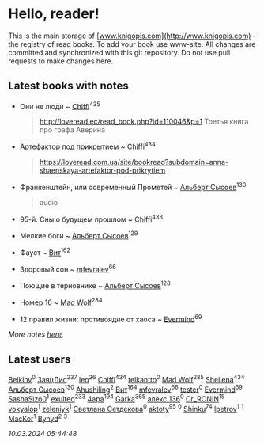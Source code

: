# Hello, reader!
This is the main storage of [www.knigopis.com](http://www.knigopis.com) - the registry of read books.
To add your book use www-site. All changes are committed and synchronized with this git repository.
Do not use pull requests to make changes here.


## Latest books with notes
* Они не люди ~ [Chiffi](users/105/105831994080785626680-google)<sup>435</sup>
    > http://loveread.ec/read_book.php?id=110046&p=1
    > Третья книга про графа Аверина

* Артефактор под прикрытием ~ [Chiffi](users/105/105831994080785626680-google)<sup>434</sup>
    > https://loveread.com.ua/site/bookread?subdomain=anna-shaenskaya-artefaktor-pod-prikrytiem

* Франкенштейн, или современный Прометей ~ [Альберт Сысоев](users/474/47446642-vkontakte)<sup>130</sup>
    > audio

* 95-й. Сны о будущем прошлом ~ [Chiffi](users/105/105831994080785626680-google)<sup>433</sup>

* Мелкие боги ~ [Альберт Сысоев](users/474/47446642-vkontakte)<sup>129</sup>

* Фауст ~ [Вит](users/300/300273923-vkontakte)<sup>162</sup>

* Здоровый сон ~ [mfevralev](users/140/140966150-vkontakte)<sup>66</sup>

* Поющие в терновнике ~ [Альберт Сысоев](users/474/47446642-vkontakte)<sup>128</sup>

* Номер 16 ~ [Mad Wolf](users/947/94738840-vkontakte)<sup>284</sup>

* 12 правил жизни: противоядие от хаоса ~ [Evermind](users/302/302928912-vkontakte)<sup>69</sup>


_More notes [here](latest_books_with_notes.md)._


## Latest users
[Belkinv](users/117/117655821011958723100-google)<sup>0</sup> 
[ЗаяцЛис](users/112/112388384595246311466-google)<sup>237</sup> 
[leo](users/106/106915386474260202605-google)<sup>26</sup> 
[Chiffi](users/105/105831994080785626680-google)<sup>434</sup> 
[telkantto](users/105/105132765868492364316-google)<sup>0</sup> 
[Mad Wolf](users/947/94738840-vkontakte)<sup>285</sup> 
[Shellena](users/134/13413591548892934957-mailru)<sup>434</sup> 
[Альберт Сысоев](users/474/47446642-vkontakte)<sup>130</sup> 
[Ahushiling](users/116/116407812532669338806-google)<sup>2</sup> 
[Вит](users/300/300273923-vkontakte)<sup>164</sup> 
[mfevralev](users/140/140966150-vkontakte)<sup>66</sup> 
[tester](users/116/116424012935321035501-google)<sup>0</sup> 
[Evermind](users/302/302928912-vkontakte)<sup>69</sup> 
[SashaSizo0](users/117/117932212421048968285-google)<sup>1</sup> 
[exulted](users/100/100599204551896265722-google)<sup>233</sup> 
[4apa](users/117/117392596378069249667-google)<sup>194</sup> 
[Garka](users/115/115753719718250012620-google)<sup>365</sup> 
[алекс 136](users/184/18475011-vkontakte)<sup>0</sup> 
[Cr_RONIN](users/112/112090473416384685204-google)<sup>15</sup> 
[vokyalop](users/320/32096418-yandex)<sup>1</sup> 
[zeleniyk](users/196/19644235-vkontakte)<sup>1</sup> 
[Светлана Сетдекова](users/158/15877369199589457581-mailru)<sup>0</sup> 
[aktoty](users/275/275766107-vkontakte)<sup>95</sup> 
[](users/113/113821158776347521407-google)<sup>0</sup> 
[Shinku](users/109/109176126475581739292-google)<sup>74</sup> 
[lpetrov](users/117/117840259784706659154-google)<sup>1</sup> 
[](users/103/103456291402547350560-google)<sup>1</sup> 
[MacKor](users/110/110996617505160240010-google)<sup>1</sup> 
[Bynyd](users/114/114466008310968989620-google)<sup>2</sup> 
[](users/115/115095777313809768381-google)<sup>3</sup> 


_10.03.2024 05:44:48_
